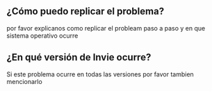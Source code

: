 ## ¿Cómo puedo replicar el problema?
por favor explicanos como replicar el probleam paso a paso y en que sistema operativo ocurre
## ¿En qué versión de Invie ocurre?
Si este problema ocurre en todas las versiones por favor tambien mencionarlo
